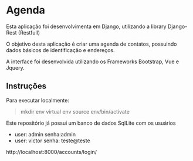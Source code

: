 # Agenda

Esta aplicação foi desenvolvimenta em Django, utilizando a library Django-Rest (Restfull)

O objetivo desta aplicação é criar uma agenda de contatos, possuindo dados básicos de identificação e endereços.

A interface foi desenvolvida utilizando os Frameworks Bootstrap, Vue e Jquery.

## Instruções

Para executar localmente:

> mkdir env
> virtual env
> source env/bin/activate

Este repositório já possui um banco de dados SqlLite com os usuários
* user: admin senha:admin
* user: victor senha: teste@teste

http://localhost:8000/accounts/login/

